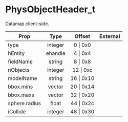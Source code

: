 # PhysObjectHeader_t
Datamap client-side.

|Prop|Type|Offset|External|
|---|:-:|:-:|--:|
|type|integer|0 \| 0x0||
|hEntity|ehandle|4 \| 0x4||
|fieldName|string|8 \| 0x8||
|nObjects|integer|12 \| 0xc||
|modelName|string|16 \| 0x10||
|bbox.mins|vector|20 \| 0x14||
|bbox.maxs|vector|32 \| 0x20||
|sphere.radius|float|44 \| 0x2c||
|iCollide|integer|48 \| 0x30||
